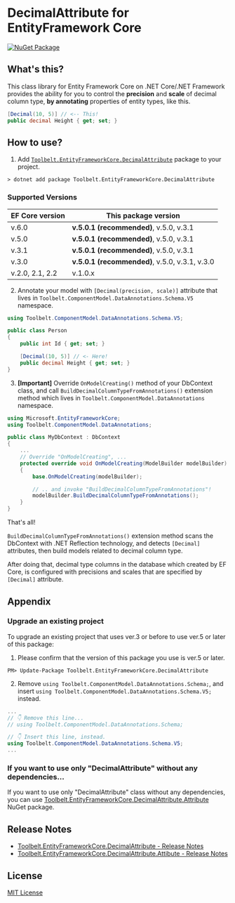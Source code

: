 # DecimalAttribute for EntityFramework Core  
[![NuGet Package](https://img.shields.io/nuget/v/Toolbelt.EntityFrameworkCore.DecimalAttribute.svg)](https://www.nuget.org/packages/Toolbelt.EntityFrameworkCore.DecimalAttribute/)

## What's this?

This class library for Entity Framework Core on .NET Core/.NET Framework provides the ability for you to control the **precision** and **scale** of decimal column type, **by annotating** properties of entity types, like this.

```csharp
[Decimal(10, 5)] // <-- This!
public decimal Height { get; set; }
```

## How to use?

1. Add [`Toolbelt.EntityFrameworkCore.DecimalAttribute`](https://www.nuget.org/packages/Toolbelt.EntityFrameworkCore.DecimalAttribute/) package to your project.

```shell
> dotnet add package Toolbelt.EntityFrameworkCore.DecimalAttribute
```
### Supported Versions

EF Core version | This package version  
----------------|-------------------------
v.6.0           | **v.5.0.1 (recommended)**, v.5.0, v.3.1  
v.5.0           | **v.5.0.1 (recommended)**, v.5.0, v.3.1  
v.3.1           | **v.5.0.1 (recommended)**, v.5.0, v.3.1    
v.3.0           | **v.5.0.1 (recommended)**, v.5.0, v.3.1, v.3.0  
v.2.0, 2.1, 2.2 | v.1.0.x  

2. Annotate your model with `[Decimal(precision, scale)]` attribute that lives in `Toolbelt.ComponentModel.DataAnnotations.Schema.V5` namespace.

```csharp
using Toolbelt.ComponentModel.DataAnnotations.Schema.V5;

public class Person
{
    public int Id { get; set; }

    [Decimal(10, 5)] // <- Here!
    public decimal Height { get; set; }
}
```

3. **[Important]** Override `OnModelCreating()` method of your DbContext class, and call `BuildDecimalColumnTypeFromAnnotations()` extension method which lives in `Toolbelt.ComponentModel.DataAnnotations` namespace.

```csharp
using Microsoft.EntityFrameworkCore;
using Toolbelt.ComponentModel.DataAnnotations;

public class MyDbContext : DbContext
{
    ...
    // Override "OnModelCreating", ...
    protected override void OnModelCreating(ModelBuilder modelBuilder)
    {
        base.OnModelCreating(modelBuilder);

        // .. and invoke "BuildDecimalColumnTypeFromAnnotations"!
        modelBuilder.BuildDecimalColumnTypeFromAnnotations();
    }
}
```

That's all!

`BuildDecimalColumnTypeFromAnnotations()` extension method scans the DbContext with .NET Reflection technology, and detects `[Decimal]` attributes, then build models related to decimal column type.

After doing that, decimal type columns in the database which created by EF Core, is configured with precisions and scales that are specified by `[Decimal]` attribute.

## Appendix

### Upgrade an existing project

To upgrade an existing project that uses ver.3 or before to use ver.5 or later of this package:
1. Please confirm that the version of this package you use is ver.5 or later.

```
PM> Update-Package Toolbelt.EntityFrameworkCore.DecimalAttribute
```

2. Remove `using Toolbelt.ComponentModel.DataAnnotations.Schema;`, and insert `using Toolbelt.ComponentModel.DataAnnotations.Schema.V5;` instead.

```csharp
...
// 👇 Remove this line...
// using Toolbelt.ComponentModel.DataAnnotations.Schema;

// 👇 Insert this line, instead.
using Toolbelt.ComponentModel.DataAnnotations.Schema.V5;
...
```

### If you want to use only "DecimalAttribute" without any dependencies...

If you want to use only "DecimalAttribute" class without any dependencies, you can use [Toolbelt.EntityFrameworkCore.DecimalAttribute.Attribute](https://www.nuget.org/packages/Toolbelt.EntityFrameworkCore.DecimalAttribute.Attribute) NuGet package.

## Release Notes

- [Toolbelt.EntityFrameworkCore.DecimalAttribute - Release Notes](https://github.com/jsakamoto/EntityFrameworkCore.DecimalAttribute/blob/master/EFCore.DecimalAttribute/RELEASE-NOTES.txt)
- [Toolbelt.EntityFrameworkCore.DecimalAttribute.Attibute - Release Notes](https://github.com/jsakamoto/EntityFrameworkCore.DecimalAttribute/blob/master/EFCore.DecimalAttribute.Attribute/RELEASE-NOTES.txt)

## License

[MIT License](https://github.com/jsakamoto/EntityFrameworkCore.DecimalAttribute/blob/master/LICENSE)

